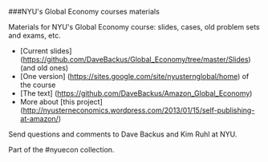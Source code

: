 ###NYU's Global Economy courses materials

Materials for NYU's Global Economy course:  slides, cases, old problem sets and exams, etc.    

 * [Current slides] (https://github.com/DaveBackus/Global_Economy/tree/master/Slides) (and old ones) 
 * [One version] (https://sites.google.com/site/nyusternglobal/home) of the course
 * [The text] (https://github.com/DaveBackus/Amazon_Global_Economy) 
 * More about [this project] (http://nyusterneconomics.wordpress.com/2013/01/15/self-publishing-at-amazon/) 

Send questions and comments to Dave Backus and Kim Ruhl at NYU.  

Part of the #nyuecon collection.
